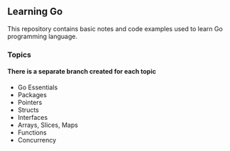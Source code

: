 ## Learning Go

This repository contains basic notes and code examples used to learn Go programming language.

### Topics

#### There is a separate branch created for each topic

- Go Essentials
- Packages
- Pointers
- Structs
- Interfaces
- Arrays, Slices, Maps
- Functions
- Concurrency

